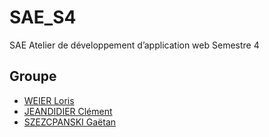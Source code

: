 # SAE_S4
SAE Atelier de développement d’application web Semestre 4
## Groupe
* [WEIER Loris](https://github.com/WashiFR)
* [JEANDIDIER Clément](https://github.com/KiSsWave)
* [SZEZCPANSKI Gaëtan](https://github.com/Gaetan66)
